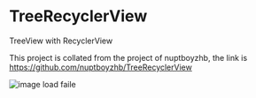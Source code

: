 # TreeRecyclerView
TreeView with RecyclerView

This project is collated from the project of nuptboyzhb, the link is https://github.com/nuptboyzhb/TreeRecyclerView

![image load faile](https://github.com/zzw3239/TreeRecyclerView/blob/master/treeview_.gif)
